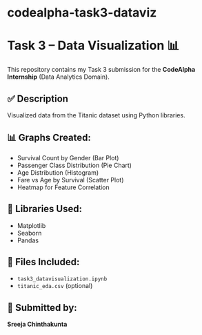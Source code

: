 # codealpha-task3-dataviz
# Task 3 – Data Visualization 📊

This repository contains my Task 3 submission for the **CodeAlpha Internship** (Data Analytics Domain).

## ✅ Description
Visualized data from the Titanic dataset using Python libraries.

## 📊 Graphs Created:
- Survival Count by Gender (Bar Plot)
- Passenger Class Distribution (Pie Chart)
- Age Distribution (Histogram)
- Fare vs Age by Survival (Scatter Plot)
- Heatmap for Feature Correlation

## 🧠 Libraries Used:
- Matplotlib
- Seaborn
- Pandas

## 📂 Files Included:
- `task3_datavisualization.ipynb`
- `titanic_eda.csv` (optional)

## 🔗 Submitted by:
**Sreeja Chinthakunta**
